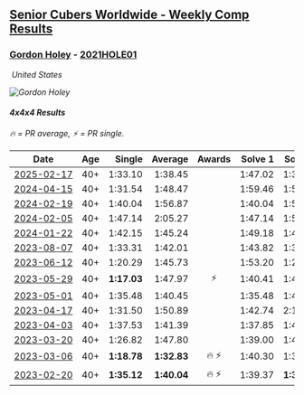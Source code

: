 <style>table {white-space: nowrap;}</style>
<link rel="stylesheet" type="text/css" href="/scw-comp/css/flags.css" />

## [Senior Cubers Worldwide - Weekly Comp Results](/scw-comp/results/)
### [Gordon Holey](README.md) - [2021HOLE01](https://www.worldcubeassociation.org/persons/2021HOLE01?event=444)

<i class="flag flag-US" />&nbsp;United States

![Gordon Holey](1642020105.jpg)

#### 4x4x4 Results

<span style="white-space: nowrap;">🔥 = PR average</span>, <span style="white-space: nowrap;">⚡ = PR single</span>.

| Date | Age | Single | Average | Awards | Solve 1 | Solve 2 | Solve 3 | Solve 4 | Solve 5 | Video |
| :--: | :--: | --: | --: | :--: | --: | --: | --: | --: | --: | :-- |
| [2025-02-17](../../results/2025-02-17/444.md) | 40+ | 1:33.10 | 1:38.45 |  | 1:47.02 | 1:35.22 | 1:33.10 | DNS | DNS | [Desktop](https://www.facebook.com/766997877/videos/597927803109119) / [Mobile](https://m.facebook.com/766997877/videos/597927803109119) |
| [2024-04-15](../../results/2024-04-15/444.md) | 40+ | 1:31.54 | 1:48.47 |  | 1:59.46 | 1:54.40 | 1:31.54 | DNS | DNS | [Desktop](https://www.facebook.com/766997877/videos/1457287425174900) / [Mobile](https://m.facebook.com/766997877/videos/1457287425174900) |
| [2024-02-19](../../results/2024-02-19/444.md) | 40+ | 1:40.04 | 1:56.87 |  | 1:40.04 | 1:55.53 | 2:15.05 | DNS | DNS | [Desktop](https://www.facebook.com/766997877/videos/935140281453356) / [Mobile](https://m.facebook.com/766997877/videos/935140281453356) |
| [2024-02-05](../../results/2024-02-05/444.md) | 40+ | 1:47.14 | 2:05.27 |  | 1:47.14 | 1:53.05 | 2:35.63 | DNS | DNS | [Desktop](https://www.facebook.com/766997877/videos/1611907409589236) / [Mobile](https://m.facebook.com/766997877/videos/1611907409589236) |
| [2024-01-22](../../results/2024-01-22/444.md) | 40+ | 1:42.15 | 1:45.24 |  | 1:49.18 | 1:44.40 | 1:42.15 | DNS | DNS | [Desktop](https://www.facebook.com/766997877/videos/939548430919033) / [Mobile](https://m.facebook.com/766997877/videos/939548430919033) |
| [2023-08-07](../../results/2023-08-07/444.md) | 40+ | 1:33.31 | 1:42.01 |  | 1:43.82 | 1:33.31 | 1:48.91 | DNS | DNS | [Desktop](https://www.facebook.com/766997877/videos/750312220118359) / [Mobile](https://m.facebook.com/766997877/videos/750312220118359) |
| [2023-06-12](../../results/2023-06-12/444.md) | 40+ | 1:20.29 | 1:45.73 |  | 1:53.20 | 1:20.29 | 1:41.14 | 1:50.29 | 1:45.75 | [Desktop](https://www.facebook.com/events/575948201291091/permalink/582042287348349) / [Mobile](https://m.facebook.com/events/575948201291091?view=permalink&id=582042287348349) |
| [2023-05-29](../../results/2023-05-29/444.md) | 40+ | **1:17.03** | 1:47.97 | ⚡ | 1:40.41 | 1:49.41 | **1:17.03** | 1:54.08 | 2:04.35 | [Desktop](https://www.facebook.com/766997877/videos/1486144738588270) / [Mobile](https://m.facebook.com/766997877/videos/1486144738588270) |
| [2023-05-01](../../results/2023-05-01/444.md) | 40+ | 1:35.48 | 1:40.45 |  | 1:35.48 | 1:47.61 | 1:38.25 | DNS | DNS | [Desktop](https://www.facebook.com/766997877/videos/280520490968018) / [Mobile](https://m.facebook.com/766997877/videos/280520490968018) |
| [2023-04-17](../../results/2023-04-17/444.md) | 40+ | 1:31.50 | 1:50.89 |  | 1:42.74 | 2:18.43 | 1:31.50 | DNS | DNS | [Desktop](https://www.facebook.com/766997877/videos/759391032303850) / [Mobile](https://m.facebook.com/766997877/videos/759391032303850) |
| [2023-04-03](../../results/2023-04-03/444.md) | 40+ | 1:37.53 | 1:41.39 |  | 1:37.85 | 1:48.79 | 1:37.53 | DNS | DNS | [Desktop](https://www.facebook.com/766997877/videos/1020253532276495) / [Mobile](https://m.facebook.com/766997877/videos/1020253532276495) |
| [2023-03-20](../../results/2023-03-20/444.md) | 40+ | 1:26.82 | 1:47.80 |  | 1:39.00 | 1:41.52 | 1:26.82 | 2:02.89 | 2:07.11 | [Desktop](https://www.facebook.com/766997877/videos/1371748456910569) / [Mobile](https://m.facebook.com/766997877/videos/1371748456910569) |
| [2023-03-06](../../results/2023-03-06/444.md) | 40+ | **1:18.78** | **1:32.83** | 🔥 ⚡ | 1:40.30 | 1:36.82 | 1:21.38 | **1:18.78** | 2:14.09 | [Desktop](https://www.facebook.com/766997877/videos/914846236382665) / [Mobile](https://m.facebook.com/766997877/videos/914846236382665) |
| [2023-02-20](../../results/2023-02-20/444.md) | 40+ | **1:35.12** | **1:40.04** | 🔥 ⚡ | 1:39.37 | **1:35.12** | 1:45.64 | DNS | DNS | [Desktop](https://www.facebook.com/events/569225115154363/permalink/574094328000775) / [Mobile](https://m.facebook.com/events/569225115154363?view=permalink&id=574094328000775) |


<!-- Global site tag (gtag.js) - Google Analytics -->
<script async src="https://www.googletagmanager.com/gtag/js?id=UA-86348435-3"></script>
<script>window.dataLayer = window.dataLayer || []; function gtag() {dataLayer.push(arguments);} gtag('js', new Date()); gtag('config', 'UA-86348435-3');</script>
